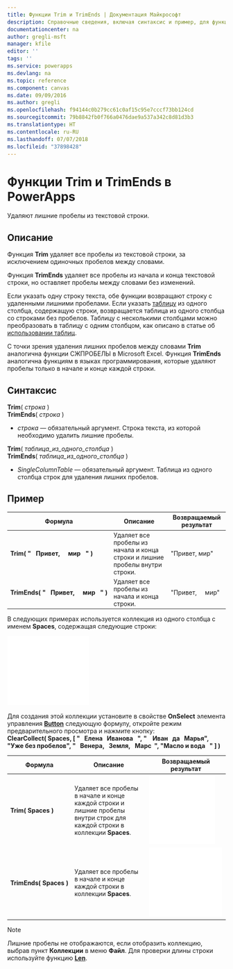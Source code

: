 ```yaml
---
title: Функции Trim и TrimEnds | Документация Майкрософт
description: Справочные сведения, включая синтаксис и пример, для функций Trim и TrimEnds в PowerApps
documentationcenter: na
author: gregli-msft
manager: kfile
editor: ''
tags: ''
ms.service: powerapps
ms.devlang: na
ms.topic: reference
ms.component: canvas
ms.date: 09/09/2016
ms.author: gregli
ms.openlocfilehash: f94144c0b279cc61c0af15c95e7cccf73bb124cd
ms.sourcegitcommit: 79b8842fb0f766a0476dae9a537a342c8d81d3b3
ms.translationtype: HT
ms.contentlocale: ru-RU
ms.lasthandoff: 07/07/2018
ms.locfileid: "37898428"
---
```

# <a name="trim-and-trimends-functions-in-powerapps"></a>Функции Trim и TrimEnds в PowerApps
Удаляют лишние пробелы из текстовой строки.

## <a name="description"></a>Описание
Функция **Trim** удаляет все пробелы из текстовой строки, за исключением одиночных пробелов между словами.  

Функция **TrimEnds** удаляет все пробелы из начала и конца текстовой строки, но оставляет пробелы между словами без изменений.

Если указать одну строку текста, обе функции возвращают строку с удаленными лишними пробелами. Если указать [таблицу](../working-with-tables.md) из одного столбца, содержащую строки, возвращается таблица из одного столбца со строками без пробелов. Таблицу с несколькими столбцами можно преобразовать в таблицу с одним столбцом, как описано в статье об [использовании таблиц](../working-with-tables.md).

С точки зрения удаления лишних пробелов между словами **Trim** аналогична функции СЖПРОБЕЛЫ в Microsoft Excel. Функция **TrimEnds** аналогична функциям в языках программирования, которые удаляют пробелы только в начале и конце каждой строки.

## <a name="syntax"></a>Синтаксис
**Trim**( *строка* )<br>**TrimEnds**( *строка* )

* *строка* — обязательный аргумент. Строка текста, из которой необходимо удалить лишние пробелы.

**Trim**( *таблица_из_одного_столбца* )<br>**TrimEnds**( *таблица_из_одного_столбца* )

* *SingleColumnTable* — обязательный аргумент. Таблица из одного столбца строк для удаления лишних пробелов.

## <a name="example"></a>Пример

| Формула | Описание | Возвращаемый результат |
| --- | --- | --- |
| **Trim(&nbsp;"&nbsp;&nbsp;&nbsp;Привет,&nbsp;&nbsp;&nbsp;&nbsp;&nbsp;мир&nbsp;&nbsp;&nbsp;"&nbsp;)** |Удаляет все пробелы из начала и конца строки и лишние пробелы внутри строки. |"Привет, мир" |
| **TrimEnds(&nbsp;"&nbsp;&nbsp;&nbsp;Привет,&nbsp;&nbsp;&nbsp;&nbsp;&nbsp;мир&nbsp;&nbsp;&nbsp;"&nbsp;)** |Удаляет все пробелы из начала и конца строки. |"Привет,&nbsp;&nbsp;&nbsp;&nbsp;&nbsp;мир" |

В следующих примерах используется коллекция из одного столбца с именем **Spaces**, содержащая следующие строки:

![](media/function-trim/input-strings.png)

Для создания этой коллекции установите в свойстве **OnSelect** элемента управления **[Button](../controls/control-button.md)** следующую формулу, откройте режим предварительного просмотра и нажмите кнопку:
<br>**ClearCollect( Spaces, [ "&nbsp;&nbsp;&nbsp;Елена&nbsp;&nbsp;&nbsp;Иванова&nbsp;&nbsp;&nbsp;", "&nbsp;&nbsp;&nbsp;&nbsp;Иван&nbsp;&nbsp;&nbsp;да&nbsp;&nbsp;&nbsp;Марья", "Уже&nbsp;без пробелов", "&nbsp;&nbsp;&nbsp;Венера,&nbsp;&nbsp;&nbsp;Земля,&nbsp;&nbsp;&nbsp;Марс&nbsp;&nbsp;", "Масло&nbsp;и&nbsp;вода&nbsp;&nbsp;&nbsp;" ] )**

| Формула | Описание | Возвращаемый результат |
| --- | --- | --- |
| **Trim(&nbsp;Spaces&nbsp;)** |Удаляет все пробелы в начале и конце каждой строки и лишние пробелы внутри строк для каждой строки в коллекции **Spaces**. |<style> img { max-width: none } </style> ![](media/function-trim/output-trim.png) |
| **TrimEnds(&nbsp;Spaces&nbsp;)** |Удаляет все пробелы в начале и конце каждой строки в коллекции **Spaces**. |<style> img { max-width: none } </style> ![](media/function-trim/output-trimends.png) |

> [!NOTE]
> Лишние пробелы не отображаются, если отобразить коллекцию, выбрав пункт **Коллекции** в меню **Файл**. Для проверки длины строки используйте функцию **[Len](function-len.md)**.

